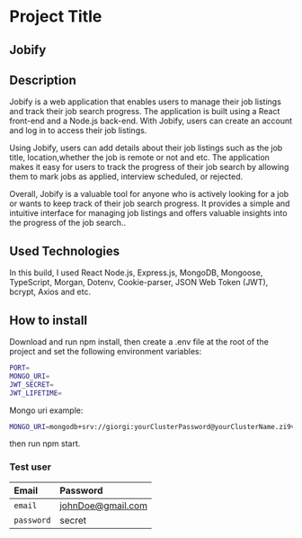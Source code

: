 # Project Title

## Jobify

## Description

Jobify is a web application that enables users to manage their job listings and track their job search progress. The application is built using a React front-end and a Node.js back-end. With Jobify, users can create an account and log in to access their job listings.

Using Jobify, users can add details about their job listings such as the job title, location,whether the job is remote or not and etc. The application makes it easy for users to track the progress of their job search by allowing them to mark jobs as applied, interview scheduled, or rejected.

Overall, Jobify is a valuable tool for anyone who is actively looking for a job or wants to keep track of their job search progress. It provides a simple and intuitive interface for managing job listings and offers valuable insights into the progress of the job search..

## Used Technologies

In this build, I used React Node.js, Express.js, MongoDB, Mongoose, TypeScript, Morgan, Dotenv, Cookie-parser, JSON Web Token (JWT), bcrypt, Axios and etc.

## How to install

Download and run npm install, then create a .env file at the root of the project and set the following environment variables:

```bash
PORT=
MONGO_URI=
JWT_SECRET=
JWT_LIFETIME=
```

Mongo uri example:

```bash
MONGO_URI=mongodb+srv://giorgi:yourClusterPassword@yourClusterName.zi9vxpj.mongodb.net/yourDatabaseName?retryWrites=true&w=majority
```

then run npm start.

### Test user

| Email      | Password          |
| :--------- | :---------------- |
| `email`    | johnDoe@gmail.com |
| `password` | secret            |
